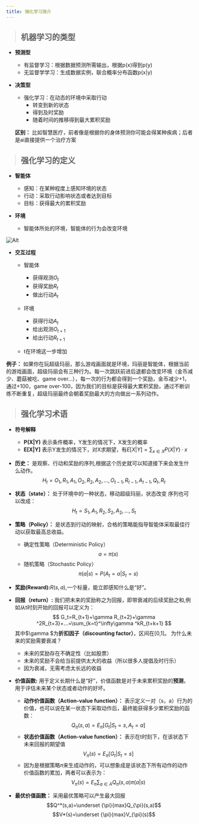```yaml
---
title: 强化学习简介
---
```


>## 机器学习的类型

- **预测型**
  - 有监督学习：根据数据预测所需输出，根据p(x)得到p(y)
  - 无监督学学习：生成数据实例，联合概率分布函数p(x|y)

- **决策型**
  - 强化学习：在动态的环境中采取行动
    - 转变到新的状态
    - 得到及时奖励
    - 随着时间的推移得到最大累积奖励
  
  **区别：** 比如智慧医疗，前者像是根据你的身体预测你可能会得某种疾病；后者是ai直接提供一个治疗方案

>## 强化学习的定义

- **智能体**
  
  - 感知：在某种程度上感知环境的状态
  - 行动：采取行动影响状态或者达到目标
  - 目标：获得最大的累积奖励
- **环境**
  - 智能体所处的环境，智能体的行为会改变环境

![Alt](https://img-blog.csdnimg.cn/0b0ffe26ae01451b99b7fa02681e2928.png#pic_center)

- **交互过程**
  - 智能体
    - 获得观测$O_t$
    - 获得奖励$R_t$
    - 做出行动$A_t$

  - 环境
    - 获得行动$A_t$
    - 给出观测$O_{t+1}$
    - 给出行动$R_{t+1}$

  - t在环境这一步增加
  
**例子：** 如果你在玩超级玛丽，那么游戏画面就是环境，玛丽是智能体，根据当前的游戏画面，超级玛丽会有三种行为。每一次跳跃前进后退都会改变环境（金币减少、蘑菇被吃、game over...），每一次的行为都会得到一个奖励，金币减少+1，通过+100，game over-100，因为我们的目标是获得最大累积奖励，通过不断训练不断重复，超级玛丽最终会朝着奖励最大的方向做出一系列动作。

> ## 强化学习术语

- **符号解释**
  - **P(X|Y)** 表示条件概率，Y发生的情况下，X发生的概率
  - **E[X|Y]** 表示Y发生的情况下，对X求期望，有$E[X|Y]=\sum_{x\in X}P(X|Y)·x$
- **历史：** 是观察、行动和奖励的序列,根据这个历史就可以知道接下来会发生什么动作。
$$
H_t=O_1,R_1,A_1,O_2,R_2,A_2,...,O_{t-1},R_{t-1},A_{t-1},Q_{t},R_t
$$

- **状态（state）：** 处于环境中的一种状态，移动超级玛丽，状态改变
序列也可以改成：
$$
H_t=S_1,A_1,R_2,S_2,A_2,...,S_t
$$
- **策略（Policy）：** 是状态到行动的映射，合格的策略能指导智能体采取最佳行动以获取最高总收益。
  - 确定性策略（Deterministic Policy）$$ a=\pi(s)$$
  - 随机策略（Stochastic Policy）$$ \pi(a|s)=P(A_t=a|S_t=s)$$
- **奖励(Reward):**$R(s,a)$,一个标量，能立即感知什么是“好”。
- **回报（return）:** 我们把未来的奖励称之为回报，即带衰减的后续奖励之和,例如从t时刻开始的回报可以定义为：
$$
G_t=R_{t+1}+\gamma R_{t+2}+\gamma ^2R_{t+3}+...=\sum_{k=t}^\infty\gamma ^kR_{t+k+1}
$$
其中$\gamma $为**折扣因子（discounting factor）**，区间在[0,1]。
为什么未来的奖励需要衰减？
  - 未来的奖励存在不确定性（比如股票）
  - 未来的奖励不会给当前提供太大的收益（所以很多人提倡及时行乐）
  - 因为衰减，无需考虑太长远的收益
- **价值函数:** 用于定义长期什么是“好”，价值函数是对于未来累积奖励的**预测**，用于评估未来某个状态或者动作的好坏。
  - **动作价值函数（Action-value function）：** 表示定义一对（s，a）行为的价值，也可以说在某一状态下采取动作后，最终能获得多少累积奖励的函数：
$$
Q_{\pi}(s,a)=E_{\pi}[G_t|S_t=s,A_t=a]
$$
  - **状态价值函数（Action-value function）：** 表示在t时刻下，在该状态下未来回报的期望值
$$
V_{\pi}(s)=E_{\pi}[G_t|S_t=s]
$$
  - 因为是根据策略$\pi$来生成动作的，可以想象成是该状态下所有动作的动作价值函数的累加，两者可以表示为：
$$
V_{\pi}(s)=E_{\pi}\sum_{a\in A} Q_{\pi}(s,a) \pi(a|s)
$$
- **最优价值函数：** 采用最优策略可以产生最大回报
$$Q^*(s,a)=\underset {\pi}{max}Q_{\pi}(s,a)$$
$$V*(s)=\underset {\pi}{max}V_{\pi}(s)$$
